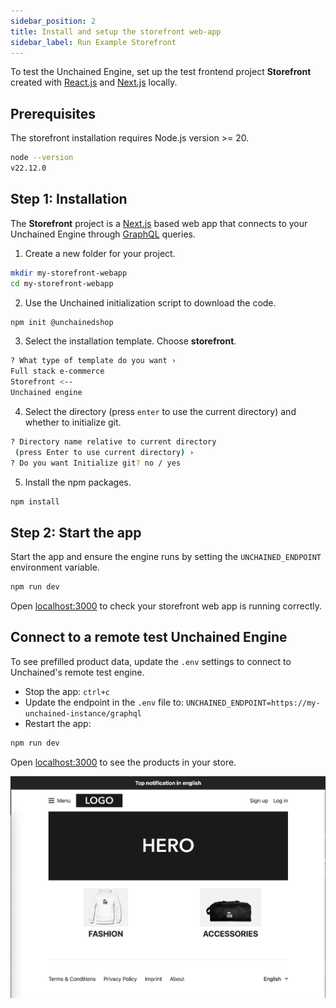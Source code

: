 ```yaml
---
sidebar_position: 2
title: Install and setup the storefront web-app
sidebar_label: Run Example Storefront
---
```


To test the Unchained Engine, set up the test frontend project **Storefront** created with [React.js](https://reactjs.org/) and [Next.js](https://nextjs.org/) locally.

## Prerequisites

The storefront installation requires Node.js version >= 20.

```bash
node --version
v22.12.0
```

## Step 1: Installation

The **Storefront** project is a [Next.js](https://nextjs.org/) based web app that connects to your Unchained Engine through [GraphQL](https://graphql.org/) queries.

1. Create a new folder for your project.

```bash
mkdir my-storefront-webapp
cd my-storefront-webapp
```

2. Use the Unchained initialization script to download the code.

```bash
npm init @unchainedshop
```

3. Select the installation template. Choose **storefront**.

```bash
? What type of template do you want ›
Full stack e-commerce
Storefront <--
Unchained engine
```

4. Select the directory (press `enter` to use the current directory) and whether to initialize git.

```bash
? Directory name relative to current directory
 (press Enter to use current directory) ›
? Do you want Initialize git? no / yes
```

5. Install the npm packages.

```bash
npm install
```

## Step 2: Start the app

Start the app and ensure the engine runs by setting the `UNCHAINED_ENDPOINT` environment variable.

```bash
npm run dev
```

Open [localhost:3000](http://localhost:3000) to check your storefront web app is running correctly.

## Connect to a remote test Unchained Engine

To see prefilled product data, update the `.env` settings to connect to Unchained's remote test engine.

- Stop the app: `ctrl+c`
- Update the endpoint in the `.env` file to: `UNCHAINED_ENDPOINT=https://my-unchained-instance/graphql`
- Restart the app:

```bash
npm run dev
```

Open [localhost:3000](http://localhost:3000) to see the products in your store.

![diagram](../assets/Storefront-Swag-Startscreen.png)